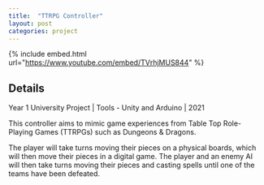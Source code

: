 ```yaml
---
title:  "TTRPG Controller"
layout: post
categories: project
---
```


{% include embed.html url="https://www.youtube.com/embed/TVrhjMUS844" %}


## Details

Year 1 University Project | Tools - Unity and Arduino | 2021

<p>
  This controller aims to mimic game experiences from Table Top Role-Playing Games (TTRPGs) such as Dungeons & Dragons.
  
  The player will take turns moving their pieces on a physical boards, which will then move their pieces in a digital game. The player and an enemy AI will then take turns moving their pieces and casting spells until one of the teams have been defeated.
</p>
